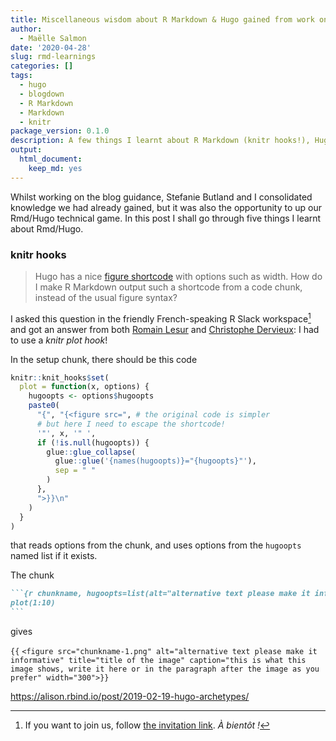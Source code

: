 ```yaml
---
title: Miscellaneous wisdom about R Markdown & Hugo gained from work on our website
author:
  - Maëlle Salmon
date: '2020-04-28'
slug: rmd-learnings
categories: []
tags:
  - hugo
  - blogdown
  - R Markdown
  - Markdown
  - knitr
package_version: 0.1.0
description: A few things I learnt about R Markdown (knitr hooks!), Hugo (ignoreFiles, leaf bundles, archetypes), blogdown (New Post Addin)
output:
  html_document:
    keep_md: yes
---
```




Whilst working on the blog guidance, Stefanie Butland and I consolidated knowledge we had already gained, but it was also the opportunity to up our Rmd/Hugo technical game.
In this post I shall go through five things I learnt about Rmd/Hugo.

### knitr hooks

> Hugo has a nice [figure shortcode](https://gohugo.io/content-management/shortcodes/#figure) with options such as width. How do I make R Markdown output such a shortcode from a code chunk, instead of the usual figure syntax?

I asked this question in the friendly French-speaking R Slack workspace[^grrr] and got an answer from both [Romain Lesur](https://github.com/RLesur) and [Christophe Dervieux](https://github.com/cderv): I had to use a _knitr plot hook_!

In the setup chunk, there should be this code

```r
knitr::knit_hooks$set(
  plot = function(x, options) {
    hugoopts <- options$hugoopts
    paste0(
      "{", "{<figure src=", # the original code is simpler
      # but here I need to escape the shortcode!
      '"', x, '" ',
      if (!is.null(hugoopts)) {
        glue::glue_collapse(
          glue::glue('{names(hugoopts)}="{hugoopts}"'),
          sep = " "
        )
      },
      ">}}\n"
    )
  }
)
```

that reads options from the chunk, and uses options from the `hugoopts` named list if it exists. 

The chunk

````markdown
```{r chunkname, hugoopts=list(alt="alternative text please make it informative", title="title of the image", caption="this is what this image shows, write it here or in the paragraph after the image as you prefer", width=300)} 
plot(1:10)
```
````

gives

`{{` `<figure src="chunkname-1.png" alt="alternative text please make it informative" title="title of the image" caption="this is what this image shows, write it here or in the paragraph after the image as you prefer" width="300">}}`

[^grrr]: If you want to join us, follow [the invitation link](https://github.com/frrrenchies/frrrenchies#cat-chat-et-discussions-instantan%C3%A9es-cat). _À bientôt !_

https://alison.rbind.io/post/2019-02-19-hugo-archetypes/
